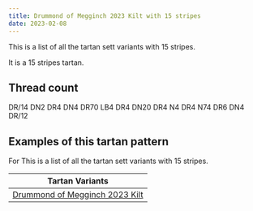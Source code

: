 ```yaml
---
title: Drummond of Megginch 2023 Kilt with 15 stripes
date: 2023-02-08
---
```

This is a list of all the tartan sett variants with 15 stripes.

It is a 15 stripes tartan.


## Thread count
DR/14 DN2 DR4 DN4 DR70 LB4 DR4 DN20 DR4 N4 DR4 N74 DR6 DN4 DR/12

## Examples of this tartan pattern
For This is a list of all the tartan sett variants with 15 stripes.

| Tartan Variants |
|---------------|
| [Drummond of Megginch 2023 Kilt](/tartans/dr/14/dn2/dr4/dn4/dr70/lb4/dr4/dn20/dr4/n4/dr4/n74/dr6/dn4/dr/12/)||
